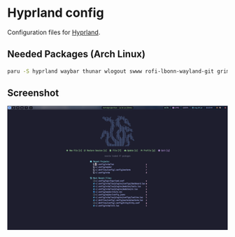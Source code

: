 # Hyprland config

Configuration files for [Hyprland](https://github.com/hyprwm/Hyprland/).

## Needed Packages (Arch Linux)

```bash
paru -S hyprland waybar thunar wlogout swww rofi-lbonn-wayland-git grimblast otf-font-awesome pavucontrol
```

## Screenshot

![Hyprland](./screenshot/hyprland.png)
